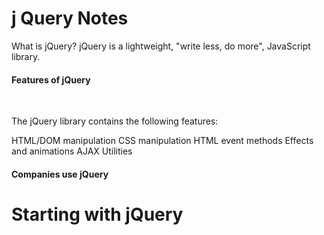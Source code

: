<h1>j Query Notes</h1>

What is jQuery?
jQuery is a lightweight, "write less, do more", JavaScript library.

<h4>Features of jQuery</h4>
<br>
<p>
The jQuery library contains the following features:

HTML/DOM manipulation
CSS manipulation
HTML event methods
Effects and animations
AJAX
Utilities
</p>
<h4>Companies use jQuery</h4>

<h1>Starting with jQuery</h1>

<p>
<head>
<script src="https://ajax.googleapis.com/ajax/libs/jquery/3.7.1/jquery.min.js"></script>
</head>
</p>